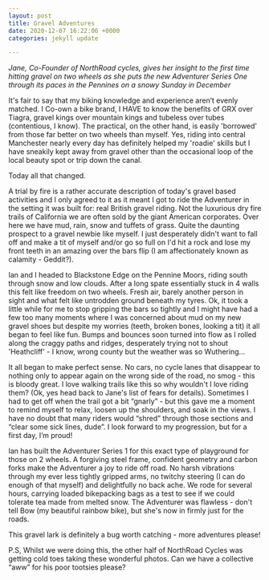 ```yaml
---
layout: post
title: Gravel Adventures
date: 2020-12-07 16:22:06 +0000
categories: jekyll update

---
```

_Jane, Co-Founder of NorthRoad cycles, gives her insight to the first time hitting gravel on two wheels as she puts the new Adventurer Series One through its paces in the Pennines on a snowy Sunday in December_

It's fair to say that my biking knowledge and experience aren’t evenly matched. I Co-own a bike brand, I HAVE to know the benefits of GRX over Tiagra, gravel kings over mountain kings and tubeless over tubes (contentious, I know). The practical, on the other hand, is easily 'borrowed' from those far better on two wheels than myself. Yes, riding into central Manchester nearly every day has definitely helped my 'roadie' skills but I have sneakily kept away from gravel other than the occasional loop of the local beauty spot or trip down the canal.

Today all that changed.

A trial by fire is a rather accurate description of today's gravel based activities and I only agreed to it as it meant I got to ride the Adventurer in the setting it was built for: real British gravel riding. Not the luxurious dry fire trails of California we are often sold by the giant American corporates. Over here we have mud, rain, snow and tuffets of grass. Quite the daunting prospect to a gravel newbie like myself. I just desperately didn't want to fall off and make a tit of myself and/or go so full on I'd hit a rock and lose my front teeth in an amazing over the bars flip (I am affectionately known as calamity - Geddit?).

Ian and I headed to Blackstone Edge on the Pennine Moors, riding south through snow and low clouds. After a long spate essentially stuck in 4 walls this felt like freedom on two wheels. Fresh air, barely another person in sight and what felt like untrodden ground beneath my tyres. Ok, it took a little while for me to stop gripping the bars so tightly and I might have had a few too many moments where I was concerned about mud on my new gravel shoes but despite my worries (teeth, broken bones, looking a tit) it all began to feel like fun. Bumps and bounces soon turned into flow as I rolled along the craggy paths and ridges, desperately trying not to shout 'Heathcliff' - I know, wrong county but the weather was so Wuthering…

It all began to make perfect sense. No cars, no cycle lanes that disappear to nothing only to appear again on the wrong side of the road, no smog - this is bloody great. I love walking trails like this so why wouldn't I love riding them? (Ok, yes head back to Jane's list of fears for details). Sometimes I had to get off when the trail got a bit “gnarly” - but this gave me a moment to remind myself to relax, loosen up the shoulders, and soak in the views. I have no doubt that many riders would “shred” through those sections and “clear some sick lines, dude”. I look forward to my progression, but for a first day, I’m proud!

Ian has built the Adventurer Series 1 for this exact type of playground for those on 2 wheels. A forgiving steel frame, confident geometry and carbon forks make the Adventurer a joy to ride off road. No harsh vibrations through my ever less tightly gripped arms, no twitchy steering (I can do enough of that myself) and delightfully no back ache. We rode for several hours, carrying loaded bikepacking bags as a test to see if we could tolerate tea made from melted snow. The Adventurer was flawless - don't tell Bow (my beautiful rainbow bike), but she's now in firmly just for the roads.

This gravel lark is definitely a bug worth catching - more adventures please!

P.S, Whilst we were doing this, the other half of NorthRoad Cycles was getting cold toes taking these wonderful photos. Can we have a collective “aww” for his poor tootsies please?